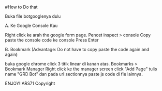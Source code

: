 #How to Do that

Buka file botgooglenya dulu

A. Ke Google Console Kau

Right click ke arah the google form page.
Pencet inspect > console
Copy paste the console code ke console
Press Enter

B. Bookmark (Advantage: Do not have to copy paste the code again and again)

buka google chrome
click 3 titik linear di kanan atas.
Bookmarks > Bookmark Manager
Right click ke the manager screen
click "Add Page"
tulis name "GRD Bot" dan pada url sectionnya paste js code di fle lainnya.

ENJOY!
ARS71 Copyright
